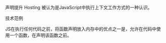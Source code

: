 声明提升 Hosting 被认为是JavaScript中执行上下文工作方式的一种认识。

技术范例

JS在执行任何代码之前，将函数声明放入内存中的优点之一是，允许在代码中使用一个函数，在声明该函数之前。
